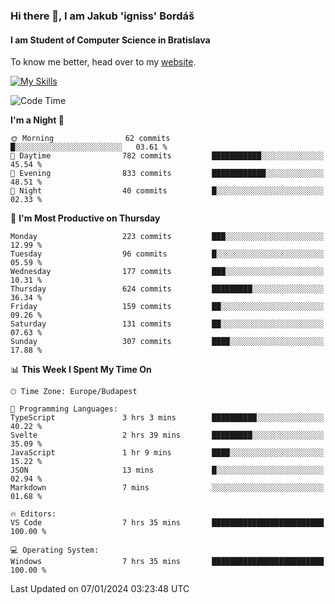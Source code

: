 ### Hi there 👋, I am Jakub 'igniss' Bordáš

#### I am Student of Computer Science in Bratislava
To know me better, head over to my [website](https://bordas.sk).

[![My Skills](https://skillicons.dev/icons?i=js,html,css,figma,svelte,java,kotlin,python,postgresql,typescript,nest,nodejs)](https://bordas.sk)


<!--START_SECTION:waka-->
![Code Time](http://img.shields.io/badge/Code%20Time-1%2C331%20hrs%2035%20mins-blue)

**I'm a Night 🦉** 

```text
🌞 Morning                62 commits          █░░░░░░░░░░░░░░░░░░░░░░░░   03.61 % 
🌆 Daytime                782 commits         ███████████░░░░░░░░░░░░░░   45.54 % 
🌃 Evening                833 commits         ████████████░░░░░░░░░░░░░   48.51 % 
🌙 Night                  40 commits          █░░░░░░░░░░░░░░░░░░░░░░░░   02.33 % 
```
📅 **I'm Most Productive on Thursday** 

```text
Monday                   223 commits         ███░░░░░░░░░░░░░░░░░░░░░░   12.99 % 
Tuesday                  96 commits          █░░░░░░░░░░░░░░░░░░░░░░░░   05.59 % 
Wednesday                177 commits         ███░░░░░░░░░░░░░░░░░░░░░░   10.31 % 
Thursday                 624 commits         █████████░░░░░░░░░░░░░░░░   36.34 % 
Friday                   159 commits         ██░░░░░░░░░░░░░░░░░░░░░░░   09.26 % 
Saturday                 131 commits         ██░░░░░░░░░░░░░░░░░░░░░░░   07.63 % 
Sunday                   307 commits         ████░░░░░░░░░░░░░░░░░░░░░   17.88 % 
```


📊 **This Week I Spent My Time On** 

```text
🕑︎ Time Zone: Europe/Budapest

💬 Programming Languages: 
TypeScript               3 hrs 3 mins        ██████████░░░░░░░░░░░░░░░   40.22 % 
Svelte                   2 hrs 39 mins       █████████░░░░░░░░░░░░░░░░   35.09 % 
JavaScript               1 hr 9 mins         ████░░░░░░░░░░░░░░░░░░░░░   15.22 % 
JSON                     13 mins             █░░░░░░░░░░░░░░░░░░░░░░░░   02.94 % 
Markdown                 7 mins              ░░░░░░░░░░░░░░░░░░░░░░░░░   01.68 % 

🔥 Editors: 
VS Code                  7 hrs 35 mins       █████████████████████████   100.00 % 

💻 Operating System: 
Windows                  7 hrs 35 mins       █████████████████████████   100.00 % 
```


 Last Updated on 07/01/2024 03:23:48 UTC
<!--END_SECTION:waka-->

